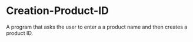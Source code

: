 # Creation-Product-ID
A program that asks the user to enter a a product name and then creates a product ID.
